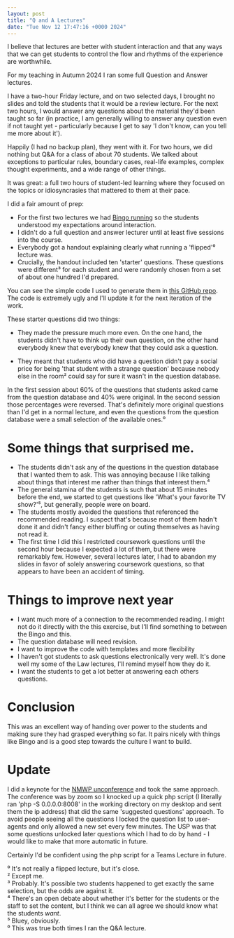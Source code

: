 ```yaml
---
layout: post  
title: "Q and A Lectures"  
date: "Tue Nov 12 17:47:16 +0000 2024"  
---
```


I believe that lectures are better with student interaction and that any ways that we can get students to control the flow and rhythms of the experience are worthwhile. 

For my teaching in Autumn 2024 I ran some full Question and Answer lectures.

I have a two-hour Friday lecture, and on two selected days, I brought no slides and told the students that it would be a review lecture. For the next two hours, I would answer any questions about the material they'd been taught so far (in practice, I am generally willing to answer any question even if not taught yet - particularly because I get to say 'I don't know, can you tell me more about it'). 

Happily (I had no backup plan), they went with it. For two hours, we did nothing but Q&A for a class of about 70 students. We talked about exceptions to particular rules, boundary cases, real-life examples, complex thought experiments, and a wide range of other things.

It was great: a full two hours of student-led learning where they focused on the topics or idiosyncrasies that mattered to them at their pace.

I did a fair amount of prep: 

* For the first two lectures we had [Bingo running](https://joereddington.com/2024/06/10/bingo.html) so the students understood my expectations around interaction. 
* I didn't do a full question and answer lecturer until at least five sessions into the course. 
* Everybody got a handout explaining clearly what running a 'flipped'⁰ lecture was. 
* Crucially, the handout included ten 'starter' questions. These questions were different³ for each student and were randomly chosen from a set of about one hundred I'd prepared.  

You can see the simple code I used to generate them in [this GitHub repo](https://github.com/joereddington/qanda). The code is extremely ugly and I'll update it for the next iteration of the work. 

These starter questions did two things:

* They made the pressure much more even. On the one hand, the students didn't have to think up their own question, on the other hand everybody knew that everybody knew that they could ask a question. 

* They meant that students who did have a question didn't pay a social price for being 'that student with a strange question' because nobody else in the room² could say for sure it wasn't in the question database.

In the first session about 60% of the questions that students asked came from the question database and 40% were original. In the second session those percentages were reversed. That's definitely more original questions than I'd get in a normal lecture, and even the questions from the question database were a small selection of the available ones.⁰

# Some things that surprised me.
* The students didn't ask any of the questions in the question database that I wanted them to ask. This was annoying because I like talking about things that interest me rather than things that interest them.⁴
* The general stamina of the students is such that about 15 minutes before the end, we started to get questions like 'What's your favorite TV show?'⁵, but generally, people were on board.
* The students mostly avoided the questions that referenced the recommended reading. I suspect that's because most of them hadn't done it and didn't fancy either bluffing or outing themselves as having not read it.
* The first time I did this I restricted coursework questions until the second hour because I expected a lot of them, but there were remarkably few. However, several lectures later, I had to abandon my slides in favor of solely answering coursework questions, so that appears to have been an accident of timing.

# Things to improve next year
* I want much more of a connection to the recommended reading. I might not do it directly with the this exercise, but I'll find something to between the Bingo and this. 
* The question database will need revision.    
* I want to improve the code with templates and more flexibility  
* I haven't got students to ask questions electronically very well. It's done well my some of the Law lectures, I'll remind myself how they do it. 
* I want the students to get a lot better at answering each others questions. 


# Conclusion 
This was an excellent way of handing over power to the students and making sure they had grasped everything so far. It pairs nicely with things like Bingo and is a good step towards the culture I want to build. 

# Update 
I did a keynote for the [NMWP unconference](https://newmediawritingprize.co.uk/unconference/) and took the same approach. The conference was by zoom so I knocked up a quick php script (I literally ran 'php -S 0.0.0.0:8008' in the working directory on my desktop and sent them the ip address) that did the same 'suggested questions' approach.  To avoid people seeing all the questions I locked the question list to user-agents and only allowed a new set every few minutes. The USP was that some questions unlocked later questions which I had to do by hand - I would like to make that more automatic in future.  

Certainly I'd be confident using the php script for a Teams Lecture in future. 


⁰ It's not really a flipped lecture, but it's close.  
² Except me.  
³ Probably. It's possible two students happened to get exactly the same selection, but the odds are against it.  
⁴ There's an open debate about whether it's better for the students or the staff to set the content, but I think we can all agree we should know what the students _want_.  
⁵ Bluey, obviously.  
⁰ This was true both times I ran the Q&A lecture.
